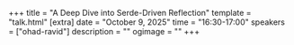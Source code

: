 +++
title = "A Deep Dive into Serde-Driven Reflection"
template = "talk.html"
[extra]
  date = "October 9, 2025"
  time = "16:30-17:00"
  speakers = ["ohad-ravid"]
  description = ""
  ogimage = ""
+++
